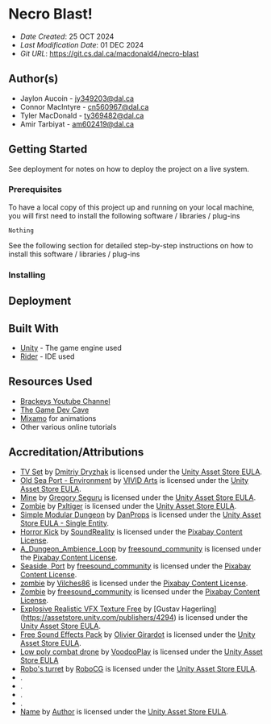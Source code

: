 # Necro Blast! 

* *Date Created*: 25 OCT 2024
* *Last Modification Date*: 01 DEC 2024
* *Git URL*: <https://git.cs.dal.ca/macdonald4/necro-blast>

## Author(s)

* Jaylon Aucoin - jy349203@dal.ca
* Connor MacIntyre - cn560967@dal.ca
* Tyler MacDonald - ty369482@dal.ca 
* Amir Tarbiyat - am602419@dal.ca


## Getting Started

See deployment for notes on how to deploy the project on a live system.

### Prerequisites

To have a local copy of this project up and running on your local machine, you will first need to install the following software / libraries / plug-ins

```
Nothing
```

See the following section for detailed step-by-step instructions on how to install this software / libraries / plug-ins

### Installing

## Deployment

## Built With

* [Unity](https://docs.unity3d.com/Manual/index.html) - The game engine used
* [Rider](https://www.jetbrains.com/help/rider/Introduction.html) - IDE used

## Resources Used

* [Brackeys Youtube Channel](https://www.youtube.com/channel/UCYbK_tjZ2OrIZFBvU6CCMiA)
* [The Game Dev Cave](https://www.youtube.com/@thegamedevcave)
* [Mixamo](https://www.mixamo.com/#/) for animations
* Other various online tutorials

## Accreditation/Attributions

* [TV Set](https://assetstore.unity.com/packages/3d/props/electronics/tv-set-26193) by [Dmitriy Dryzhak](https://assetstore.unity.com/publishers/10181) is licensed under the [Unity Asset Store EULA](https://unity.com/legal/as-terms).
* [Old Sea Port - Environment](https://assetstore.unity.com/packages/3d/environments/old-sea-port-environment-36897) by [VIVID Arts](https://assetstore.unity.com/publishers/13385) is licensed under the [Unity Asset Store EULA](https://unity.com/legal/as-terms).
* [Mine](https://assetstore.unity.com/packages/3d/environments/dungeons/mine-92461) by [Gregory Seguru](https://assetstore.unity.com/publishers/12719) is licensed under the [Unity Asset Store EULA](https://unity.com/legal/as-terms).
* [Zombie](https://assetstore.unity.com/packages/3d/characters/humanoids/zombie-30232) by [Pxltiger](https://assetstore.unity.com/publishers/11247) is licensed under the [Unity Asset Store EULA](https://unity.com/legal/as-terms).
* [Simple Modular Dungeon](https://assetstore.unity.com/packages/3d/environments/dungeons/simple-modular-dungeon-259641) by [DanProps](https://assetstore.unity.com/publishers/69920) is licensed under the [Unity Asset Store EULA - Single Entity](https://unity.com/legal/as-terms).
* [Horror Kick](https://pixabay.com/sound-effects/horror-kick-247743/) by [SoundReality](https://pixabay.com/users/soundreality-31074404/) is licensed under the [Pixabay Content License](https://pixabay.com/service/license-summary/).
* [A_Dungeon_Ambience_Loop](https://pixabay.com/sound-effects/a-dungeon-ambience-loop-79423/) by [freesound_community](https://pixabay.com/users/freesound_community-46691455/) is licensed under the [Pixabay Content License](https://pixabay.com/service/license-summary/).
* [Seaside, Port](https://pixabay.com/sound-effects/seaside-port-24581/) by [freesound_community](https://pixabay.com/users/freesound_community-46691455/) is licensed under the [Pixabay Content License](https://pixabay.com/service/license-summary/).
* [zombie](https://pixabay.com/sound-effects/zombie-15965/) by [Vilches86](https://pixabay.com/users/vilches86-12269887/) is licensed under the [Pixabay Content License](https://pixabay.com/service/license-summary/).
* [Zombie](https://pixabay.com/sound-effects/zombie-6851/) by [freesound_community](https://pixabay.com/users/freesound_community-46691455/) is licensed under the [Pixabay Content License](https://pixabay.com/service/license-summary/).
* [Explosive Realistic VFX Texture Free](https://assetstore.unity.com/packages/vfx/particles/fire-explosions/explosive-realistic-vfx-texture-free-34541) by [Gustav Hagerling] (https://assetstore.unity.com/publishers/4294) is licensed under the [Unity Asset Store EULA](https://unity.com/legal/as-terms).
* [Free Sound Effects Pack](https://assetstore.unity.com/packages/audio/sound-fx/free-sound-effects-pack-155776) by [Olivier Girardot](https://assetstore.unity.com/publishers/39771) is licensed under the [Unity Asset Store EULA](https://unity.com/legal/as-terms).
* [Low poly combat drone](https://assetstore.unity.com/packages/3d/low-poly-combat-drone-82234) by [VoodooPlay](https://assetstore.unity.com/publishers/9657) is licensed under the [Unity Asset Store EULA](https://unity.com/legal/as-terms)
* [Robo's turret](https://assetstore.unity.com/packages/3d/environments/sci-fi/robo-s-turret-free-sample-147413) by [RoboCG](https://assetstore.unity.com/publishers/14354) is licensed under the [Unity Asset Store EULA](https://unity.com/legal/as-terms).
* .
* .
* .
* .
* [Name](URL) by [Author](ProfileURL) is licensed under the [Unity Asset Store EULA](https://unity.com/legal/as-terms).